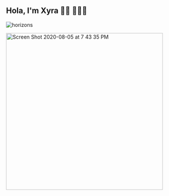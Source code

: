 ## Hola, I'm Xyra 👋🏽 👩🏻‍💻

![horizons](https://user-images.githubusercontent.com/65522080/89476449-bb701480-d758-11ea-9543-765d7cf89e11.png)


<img width="430" alt="Screen Shot 2020-08-05 at 7 43 35 PM" src="https://user-images.githubusercontent.com/65522080/89474687-51ee0700-d754-11ea-981d-c2965c332c05.png"> 


